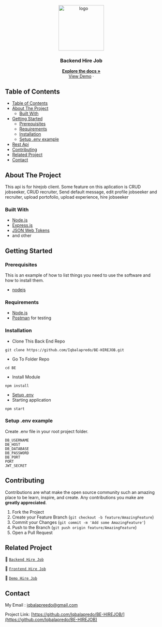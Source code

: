 <br />
<p align="center">
<div align="center">
  <img height="150" src="https://iili.io/H3z67kX.png" alt="logo" border="0"/>
</div>
  <h3 align="center">Backend Hire Job</h3>
  <p align="center">
    <a href="https://github.com/Iqbalapredo/BE-HIREJOB"><strong>Explore the docs »</strong></a>
    <br />
    <a href="/">View Demo</a>
    ·
 
  </p>
</p>



<!-- TABLE OF CONTENTS -->
## Table of Contents

- [Table of Contents](#table-of-contents)
- [About The Project](#about-the-project)
  - [Built With](#built-with)
- [Getting Started](#getting-started)
  - [Prerequisites](#prerequisites)
  - [Requirements](#requirements)
  - [Installation](#installation)
  - [Setup .env example](#setup-env-example)
- [Rest Api](#rest-api)
- [Contributing](#contributing)
- [Related Project](#related-project)
- [Contact](#contact)



<!-- ABOUT THE PROJECT -->
## About The Project

This api is for hirejob client. Some feature on this aplication is CRUD jobseeker, CRUD recruiter, Send default message, edit profile jobseeker and recruiter, upload portofolio, upload experience, hire jobseeker 

### Built With

- [Node.js](https://nodejs.org/en/)
- [Express.js](https://expressjs.com/)
- [JSON Web Tokens](https://jwt.io/)
- and other

<!-- GETTING STARTED -->
## Getting Started

### Prerequisites

This is an example of how to list things you need to use the software and how to install them.

* [nodejs](https://nodejs.org/en/download/)

### Requirements
* [Node.js](https://nodejs.org/en/)
* [Postman](https://www.getpostman.com/) for testing


### Installation

- Clone This Back End Repo
```
git clone https://github.com/Iqbalapredo/BE-HIREJOB.git
```
- Go To Folder Repo
```
cd BE
```
- Install Module
```
npm install
```

- <a href="#setup-env-example">Setup .env</a>
- Starting application
```
npm start
```

### Setup .env example

Create .env file in your root project folder.

```env
DB_USERNAME
DB_HOST 
DB_DATABASE
DB_PASSWORD 
DB_PORT
PORT
JWT_SECRET
```


<!-- CONTRIBUTING -->
## Contributing

Contributions are what make the open source community such an amazing place to be learn, inspire, and create. Any contributions you make are **greatly appreciated**.

1. Fork the Project
2. Create your Feature Branch (`git checkout -b feature/AmazingFeature`)
3. Commit your Changes (`git commit -m 'Add some AmazingFeature'`)
4. Push to the Branch (`git push origin feature/AmazingFeature`)
5. Open a Pull Request



## Related Project
:rocket: [`Backend Hire Job`](https://github.com/Iqbalapredo/BE-HIREJOB)

:rocket: [`Frontend Hire Job`](https://github.com/Iqbalapredo/FE-HIREJOB)

:rocket: [`Demo Hire Job`](/)

<!-- CONTACT -->
## Contact

My Email : iqbalapreedo@gmail.com

Project Link: [https://github.com/Iqbalapredo/BE-HIREJOB/](https://github.com/Iqbalapredo/BE-HIREJOB)
